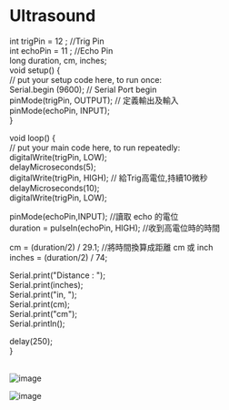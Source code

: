 # Ultrasound
int trigPin = 12 ; //Trig Pin  
int echoPin = 11 ; //Echo Pin  
long duration, cm, inches;  
void setup() {   
  // put your setup code here, to run once:  
Serial.begin (9600);  // Serial Port begin  
pinMode(trigPin, OUTPUT); // 定義輸出及輸入  
pinMode(echoPin, INPUT);  
}  
  
void loop() {  
  // put your main code here, to run repeatedly:  
digitalWrite(trigPin, LOW);  
delayMicroseconds(5);  
digitalWrite(trigPin, HIGH); // 給Trig高電位,持續10微秒  
delayMicroseconds(10);  
digitalWrite(trigPin, LOW);  
  
pinMode(echoPin,INPUT); //讀取 echo 的電位  
duration = pulseIn(echoPin, HIGH);  //收到高電位時的時間   
    
cm = (duration/2) / 29.1; //將時間換算成距離 cm 或 inch  
inches = (duration/2) / 74;  
  
Serial.print("Distance : ");  
Serial.print(inches);  
Serial.print("in,  ");  
Serial.print(cm);  
Serial.print("cm");  
Serial.println();  
  
delay(250);  
}  

\
![image](https://github.com/wesley4406/4_6/blob/main/Hnet-image.gif)  

![image](https://github.com/wesley4406/4_6/blob/main/Hnet-image%20(1).gif)  

